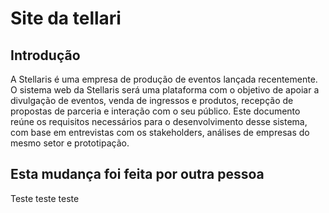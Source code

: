 
# Site da tellari

## Introdução
A Stellaris é uma empresa de produção de eventos lançada recentemente. O sistema web da Stellaris será uma plataforma com o objetivo de apoiar a divulgação de eventos, venda de ingressos e produtos, recepção de propostas de parceria e interação com o seu público. Este documento reúne os requisitos necessários para o desenvolvimento desse sistema, com base em entrevistas com os stakeholders, análises de empresas do mesmo setor e prototipação.

## Esta mudança foi feita por outra pessoa
Teste teste teste 